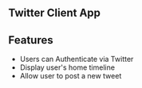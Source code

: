 ## Twitter Client App

## Features
- Users can Authenticate via Twitter
- Display user's home timeline
- Allow user to post a new tweet